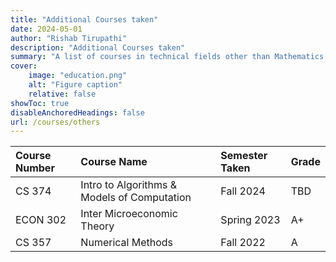 ```yaml
---
title: "Additional Courses taken"
date: 2024-05-01
author: "Rishab Tirupathi"
description: "Additional Courses taken" 
summary: "A list of courses in technical fields other than Mathematics and Statistics I have taken as an undergraduate and graduate student." 
cover:
    image: "education.png"
    alt: "Figure caption"
    relative: false
showToc: true
disableAnchoredHeadings: false
url: /courses/others
---
```

| Course Number | Course Name | Semester Taken | Grade |
| :-------------| :----------| :-------------| :--------|
| CS 374        | Intro to Algorithms & Models of Computation| Fall 2024| TBD |
| ECON 302      | Inter Microeconomic Theory| Spring 2023| A+|
| CS 357        | Numerical Methods| Fall 2022| A|